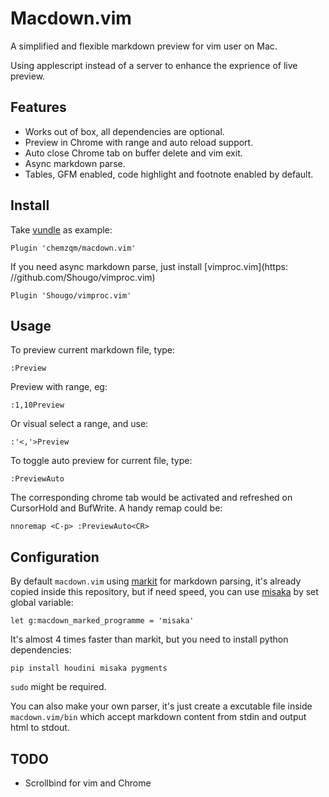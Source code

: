 # Macdown.vim

A simplified and flexible markdown preview for vim user on Mac.

Using applescript instead of a server to enhance the exprience of live preview.

## Features

* Works out of box, all dependencies are optional.
* Preview in Chrome with range and auto reload support.
* Auto close Chrome tab on buffer delete and vim exit.
* Async markdown parse.
* Tables, GFM enabled, code highlight and footnote enabled by default.

## Install

Take [vundle](https://github.com/VundleVim/Vundle.vim) as example:

    Plugin 'chemzqm/macdown.vim'

If you need async markdown parse, just install
[vimproc.vim](https: //github.com/Shougo/vimproc.vim)

    Plugin 'Shougo/vimproc.vim'

## Usage

To preview current markdown file, type:

    :Preview

Preview with range, eg:

    :1,10Preview

Or visual select a range, and use:

    :'<,'>Preview

To toggle auto preview for current file, type:

    :PreviewAuto

The corresponding chrome tab would be activated and refreshed on CursorHold and
BufWrite. A handy remap could be:

    nnoremap <C-p> :PreviewAuto<CR>

## Configuration

By default `macdown.vim` using [markit](https://github.com/lepture/markit) for
markdown parsing, it's already copied inside this repository, but if need speed,
you can use [misaka](https://github.com/FSX/misaka) by set global variable:

    let g:macdown_marked_programme = 'misaka'

It's almost 4 times faster than markit, but you need to install python
dependencies:

    pip install houdini misaka pygments

`sudo` might be required.

You can also make your own parser, it's just create a excutable file inside
`macdown.vim/bin` which accept markdown content from stdin and output html to
stdout.

## TODO

* Scrollbind for vim and Chrome
